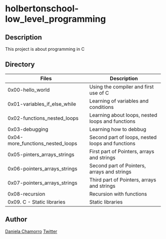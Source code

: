 # holbertonschool-low_level_programming

## Description
This project is about programming in C

## Directory

| Files | Description |
| ----- | ----------- |
| 0x00-hello_world | Using the compiler and first use of C |
| 0x01-variables_if_else_while | Learning of variables and conditions |
| 0x02-functions_nested_loops | Learning about loops, nested loops and functions |
| 0x03-debugging | Learning how to debbug |
| 0x04-more_functions_nested_loops | Second part of loops, nested loops and functions |
| 0x05-pinters_arrays_strings | First part of Pointers, arrays and strings |
| 0x06-pointers_arrays_strings | Second part of Pointers, arrays and strings |
| 0x07-pointers_arrays_strings | Third part of Pointers, arrays and strings |
| 0x08-recursion | Recursion with functions |
| 0x09. C - Static libraries | Static libraries |

## Author

[Daniela Chamorro](https://www.linkedin.com/in/daniela-alexandra-chamorro-guerrero-666805a1/)
[Twitter](https://twitter.com/dalexach)